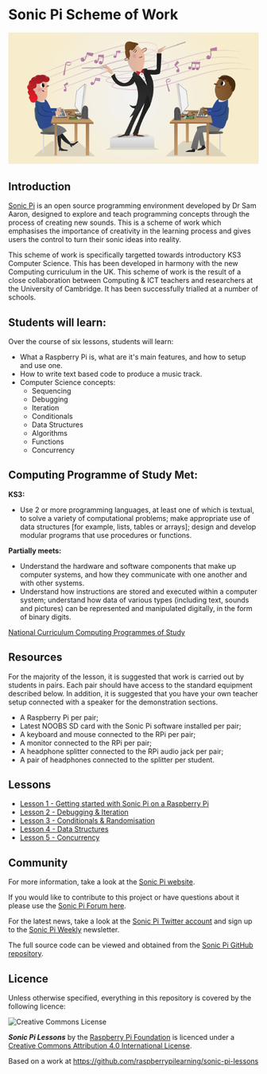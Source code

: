 # Sonic Pi Scheme of Work

![](cover.png)

## Introduction

[Sonic Pi](http://www.cl.cam.ac.uk/projects/raspberrypi/sonicpi/) is an open source programming environment developed by Dr Sam Aaron, designed to explore and teach programming concepts through the process of creating new sounds. This is a scheme of work which emphasises the importance of creativity in the learning process and gives users the control to turn their sonic ideas into reality.

This scheme of work is specifically targetted towards introductory KS3 Computer Science. This has been developed in harmony with the new Computing curriculum in the UK. This scheme of work is the result of a close collaboration between Computing & ICT teachers and researchers at the University of Cambridge. It has been successfully trialled at a number of schools.

## Students will learn:

Over the course of six lessons, students will learn:

- What a Raspberry Pi is, what are it's main features, and how to setup and use one.
- How to write text based code to produce a music track.
- Computer Science concepts:
	- Sequencing
	- Debugging
	- Iteration
	- Conditionals
	- Data Structures
	- Algorithms
	- Functions
	- Concurrency

## Computing Programme of Study Met:

**KS3:**

- Use 2 or more programming languages, at least one of which is textual, to solve a variety of computational problems; make appropriate use of data structures [for example, lists, tables or arrays]; design and develop modular programs that use procedures or functions.

**Partially meets:**

- Understand the hardware and software components that make up computer systems, and how they communicate with one another and with other systems.
- Understand how instructions are stored and executed within a computer system; understand how data of various types (including text, sounds and pictures) can be represented and manipulated digitally, in the form of binary digits.

[National Curriculum Computing Programmes of Study](https://www.gov.uk/government/publications/national-curriculum-in-england-computing-programmes-of-study/national-curriculum-in-england-computing-programmes-of-study#key-stage-3)

## Resources

For the majority of the lesson, it is suggested that work is carried out by students in pairs. Each pair should have access to the standard equipment described below. In addition, it is suggested that you have your own teacher setup connected with a speaker for the demonstration sections.

- A Raspberry Pi per pair;
- Latest NOOBS SD card with the Sonic Pi software installed per pair;
- A keyboard and mouse connected to the RPi per pair;
- A monitor connected to the RPi per pair;
- A headphone splitter connected to the RPi audio jack per pair;
- A pair of headphones connected to the splitter per student.

## Lessons

- [Lesson 1 - Getting started with Sonic Pi on a Raspberry Pi](lesson-1/lesson.md)
- [Lesson 2 - Debugging & Iteration](lesson-2/lesson.md)
- [Lesson 3 - Conditionals & Randomisation](lesson-3/lesson.md)
- [Lesson 4 - Data Structures](lesson-4/lesson.md)
- [Lesson 5 - Concurrency](lesson-5/lesson.md)

## Community

For more information, take a look at the [Sonic Pi website](http://sonic-pi.net).

If you would like to contribute to this project or have questions about it please use the [Sonic Pi Forum here](https://groups.google.com/forum/#!forum/sonic-pi).

For the latest news, take a look at the [Sonic Pi Twitter account](https://twitter.com/sonic_pi) and sign up to the [Sonic Pi Weekly](http://eepurl.com/9SLYX) newsletter.

The full source code can be viewed and obtained from the [Sonic Pi GitHub repository](https://github.com/samaaron/sonic-pi).

## Licence

Unless otherwise specified, everything in this repository is covered by the following licence:

![Creative Commons License](http://i.creativecommons.org/l/by-sa/4.0/88x31.png)

***Sonic Pi Lessons*** by the [Raspberry Pi Foundation](http://raspberrypi.org) is licenced under a [Creative Commons Attribution 4.0 International License](http://creativecommons.org/licenses/by-sa/4.0/).

Based on a work at https://github.com/raspberrypilearning/sonic-pi-lessons
